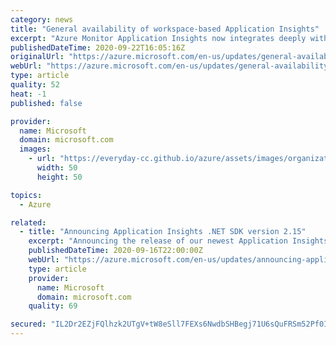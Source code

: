 ```yaml
---
category: news
title: "General availability of workspace-based Application Insights"
excerpt: "Azure Monitor Application Insights now integrates deeply with Log Analytics for a unified workspace-based mode enabling you to store your app logs and your platform/infrastructure logs together in one place. "
publishedDateTime: 2020-09-22T16:05:16Z
originalUrl: "https://azure.microsoft.com/en-us/updates/general-availability-of-workspacebased-application-insights/"
webUrl: "https://azure.microsoft.com/en-us/updates/general-availability-of-workspacebased-application-insights/"
type: article
quality: 52
heat: -1
published: false

provider:
  name: Microsoft
  domain: microsoft.com
  images:
    - url: "https://everyday-cc.github.io/azure/assets/images/organizations/microsoft.com-50x50.jpg"
      width: 50
      height: 50

topics:
  - Azure

related:
  - title: "Announcing Application Insights .NET SDK version 2.15"
    excerpt: "Announcing the release of our newest Application Insights .NET SDK version 2.15. This release is directly in response to customer feedback and introduces a new set of features and bug fixes."
    publishedDateTime: 2020-09-16T22:00:00Z
    webUrl: "https://azure.microsoft.com/en-us/updates/announcing-application-insights-net-sdk-version-215/"
    type: article
    provider:
      name: Microsoft
      domain: microsoft.com
    quality: 69

secured: "IL2Dr2EZjFQlhzk2UTgV+tW8eSll7FEXs6NwdbSHBegj71U6sQuFRSm52Pf0IPfloOgcuAVHcNirBwBbS61H/p6qM6t9dGs9zcqX2kVc9Lus2Jow1OHUHZobP5nbi/6VcjzYfLO8HnA9BRvggcLzdJ1TcB38u0KlOCXADDKgXt7ZbP6eaO/fiZVHyIEwhCzpejdH0BMpZE+S3ibmNsa77ewhVKSv2rLurcZj15akLcDVIUUaN1ccGX8grsregLuttHyvgJnWR1n+CLXeTlaqFDcrb25TxF8ySC8Gv6K1LzLxD3GMbVwKqnKjuQVjesfoLmmrXCjV5DMNNs6qOB75XsxQrM5W4M85eYBWxvG/gz4=;7TfpEkv7zTDaMVmhKui+1A=="
---
```


